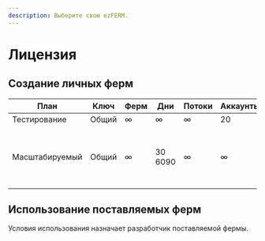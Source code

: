 ```yaml
---
description: Выберите свою ezFERM.
---
```


# Лицензия

## Создание личных ферм

<table><thead><tr><th width="178">План</th><th width="87">Ключ</th><th width="75">Ферм</th><th width="62">Дни</th><th width="93">Потоки</th><th width="111">Аккаунты</th><th width="143">Цена</th></tr></thead><tbody><tr><td>Тестирование</td><td>Общий</td><td>∞</td><td>∞</td><td>∞</td><td>20</td><td>Free</td></tr><tr><td>Масштабируемый</td><td>Общий</td><td>∞</td><td>30 6090</td><td>∞</td><td>∞</td><td><strong>1 доп.аккаунт:</strong>     1$ - 30 дней 0.9$ - 60 дней         0.8$ - 90 дней</td></tr></tbody></table>

## Использование поставляемых ферм

Условия использования назначает разработчик поставляемой фермы.
